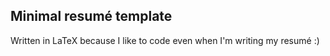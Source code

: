 ## Minimal resumé template 
Written in LaTeX because I like to code even when I'm writing my resumé :) 
